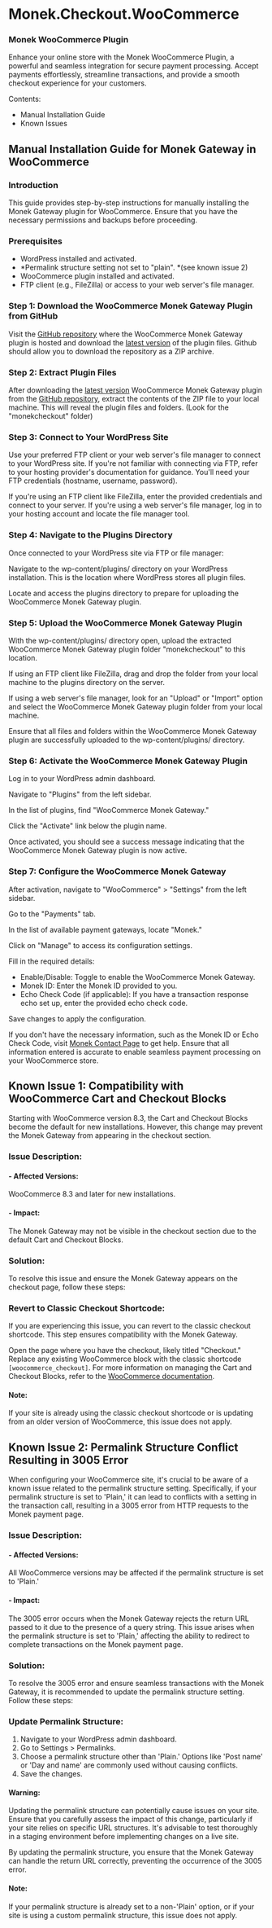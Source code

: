 # Monek.Checkout.WooCommerce
### Monek WooCommerce Plugin

Enhance your online store with the Monek WooCommerce Plugin, a powerful and seamless integration for secure payment processing. Accept payments effortlessly, streamline transactions, and provide a smooth checkout experience for your customers.

Contents:
- Manual Installation Guide
- Known Issues



## Manual Installation Guide for Monek Gateway in WooCommerce

### Introduction
This guide provides step-by-step instructions for manually installing the Monek Gateway plugin for WooCommerce. Ensure that you have the necessary permissions and backups before proceeding.

### Prerequisites
- WordPress installed and activated.
- *Permalink structure setting not set to "plain". *(see known issue 2)
- WooCommerce plugin installed and activated.
- FTP client (e.g., FileZilla) or access to your web server's file manager.

### Step 1: Download the WooCommerce Monek Gateway Plugin from GitHub
Visit the [GitHub repository](https://github.com/monek-ltd/Monek.Checkout.WooCommerce/) where the WooCommerce Monek Gateway plugin is hosted and download the [latest version](https://github.com/monek-ltd/Monek.Checkout.WooCommerce/releases/tag/v1.0.0-beta.1) of the plugin files. Github should allow you to download the repository as a ZIP archive.


### Step 2: Extract Plugin Files
After downloading the [latest version](https://github.com/monek-ltd/Monek.Checkout.WooCommerce/releases/tag/v1.0.0-beta.1) WooCommerce Monek Gateway plugin from the [GitHub repository](https://github.com/monek-ltd/Monek.Checkout.WooCommerce/), extract the contents of the ZIP file to your local machine. This will reveal the plugin files and folders. (Look for the "monekcheckout" folder)


### Step 3: Connect to Your WordPress Site
Use your preferred FTP client or your web server's file manager to connect to your WordPress site. If you're not familiar with connecting via FTP, refer to your hosting provider's documentation for guidance. You'll need your FTP credentials (hostname, username, password).

If you're using an FTP client like FileZilla, enter the provided credentials and connect to your server. If you're using a web server's file manager, log in to your hosting account and locate the file manager tool.


### Step 4: Navigate to the Plugins Directory
Once connected to your WordPress site via FTP or file manager:

Navigate to the wp-content/plugins/ directory on your WordPress installation. This is the location where WordPress stores all plugin files.

Locate and access the plugins directory to prepare for uploading the WooCommerce Monek Gateway plugin.


### Step 5: Upload the WooCommerce Monek Gateway Plugin
With the wp-content/plugins/ directory open, upload the extracted WooCommerce Monek Gateway plugin folder "monekcheckout" to this location.

If using an FTP client like FileZilla, drag and drop the folder from your local machine to the plugins directory on the server.

If using a web server's file manager, look for an "Upload" or "Import" option and select the WooCommerce Monek Gateway plugin folder from your local machine.

Ensure that all files and folders within the WooCommerce Monek Gateway plugin are successfully uploaded to the wp-content/plugins/ directory.



### Step 6: Activate the WooCommerce Monek Gateway Plugin
Log in to your WordPress admin dashboard.

Navigate to "Plugins" from the left sidebar.

In the list of plugins, find "WooCommerce Monek Gateway."

Click the "Activate" link below the plugin name.


Once activated, you should see a success message indicating that the WooCommerce Monek Gateway plugin is now active.


### Step 7: Configure the WooCommerce Monek Gateway
After activation, navigate to "WooCommerce" > "Settings" from the left sidebar.

Go to the "Payments" tab.

In the list of available payment gateways, locate "Monek."

Click on "Manage" to access its configuration settings.

Fill in the required details:
- Enable/Disable: Toggle to enable the WooCommerce Monek Gateway.
- Monek ID: Enter the Monek ID provided to you.
- Echo Check Code (if applicable): If you have a transaction response echo set up, enter the provided echo check code.

Save changes to apply the configuration.

If you don't have the necessary information, such as the Monek ID or Echo Check Code, visit [Monek Contact Page](https://monek.com/contact) to get help. Ensure that all information entered is accurate to enable seamless payment processing on your WooCommerce store.





## Known Issue 1: Compatibility with WooCommerce Cart and Checkout Blocks
Starting with WooCommerce version 8.3, the Cart and Checkout Blocks become the default for new installations. However, this change may prevent the Monek Gateway from appearing in the checkout section.

### Issue Description:
#### - Affected Versions: 
WooCommerce 8.3 and later for new installations.
#### - Impact: 
The Monek Gateway may not be visible in the checkout section due to the default Cart and Checkout Blocks.
### Solution:
To resolve this issue and ensure the Monek Gateway appears on the checkout page, follow these steps:

### Revert to Classic Checkout Shortcode:

If you are experiencing this issue, you can revert to the classic checkout shortcode. This step ensures compatibility with the Monek Gateway.

Open the page where you have the checkout, likely titled "Checkout."
Replace any existing WooCommerce block with the classic shortcode `[woocommerce_checkout]`.
For more information on managing the Cart and Checkout Blocks, refer to the [WooCommerce documentation](https://woo.com/document/cart-checkout-blocks-status/#section-11).

#### Note: 
If your site is already using the classic checkout shortcode or is updating from an older version of WooCommerce, this issue does not apply.



## Known Issue 2: Permalink Structure Conflict Resulting in 3005 Error

When configuring your WooCommerce site, it's crucial to be aware of a known issue related to the permalink structure setting. Specifically, if your permalink structure is set to 'Plain,' it can lead to conflicts with a setting in the transaction call, resulting in a 3005 error from HTTP requests to the Monek payment page.

### Issue Description:
#### - Affected Versions:
All WooCommerce versions may be affected if the permalink structure is set to 'Plain.'
#### - Impact:
The 3005 error occurs when the Monek Gateway rejects the return URL passed to it due to the presence of a query string. This issue arises when the permalink structure is set to 'Plain,' affecting the ability to redirect to complete transactions on the Monek payment page.

### Solution:
To resolve the 3005 error and ensure seamless transactions with the Monek Gateway, it is recommended to update the permalink structure setting. Follow these steps:

### Update Permalink Structure:

1. Navigate to your WordPress admin dashboard.
2. Go to Settings > Permalinks.
3. Choose a permalink structure other than 'Plain.' Options like 'Post name' or 'Day and name' are commonly used without causing conflicts.
4. Save the changes.

#### Warning:
Updating the permalink structure can potentially cause issues on your site. Ensure that you carefully assess the impact of this change, particularly if your site relies on specific URL structures. It's advisable to test thoroughly in a staging environment before implementing changes on a live site.

By updating the permalink structure, you ensure that the Monek Gateway can handle the return URL correctly, preventing the occurrence of the 3005 error.

#### Note:
If your permalink structure is already set to a non-'Plain' option, or if your site is using a custom permalink structure, this issue does not apply.
